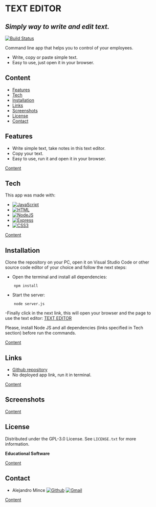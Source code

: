 # TEXT EDITOR
## _Simply way to write and edit text._

[![Build Status](https://travis-ci.org/joemccann/dillinger.svg?branch=master)](https://travis-ci.org/joemccann/dillinger)

Command line app that helps you to control of your employees.
- Write, copy or paste simple text.
- Easy to use, just open it in your browser.

## Content
- [Features](#Features)
- [Tech](#Tech)
- [Installation](#Installation)
- [Links](#Links)
- [Screenshots](#Screenshots)
- [License](#License)
- [Contact](#Contact)

## Features

- Write simple text, take notes in this text editor.
- Copy your text.
- Easy to use, run it and open it in your browser.

[Content](#Content)

## Tech

This app was made with:

* [![JavaScript][JavaScript]][JavaScript-url]
* [![HTML][HTML]][HTML-url]
* [![NodeJS][Node.js]][Node.js-url]
* [![Express][Express]][Express-url]
* [![CSS3][CSS3]][CSS3-url]

[Content](#Content)

## Installation

Clone the repository on your PC, open it on Visual Studio Code or other source code editor of your choice and follow the next steps:
- Open the terminal and install all dependencies:
```
    npm install
```

- Start the server:
```
    node server.js
```

-Finally click in the next link, this will open your browser and the page to use the text editor:
[TEXT EDITOR](http://localhost:3000/)

Please, install Node JS and all dependencies (links specified in Tech section) before run the commands.

[Content](#Content)

## Links

- [Github repository](https://github.com/aletsmc07/TextEditor)
- No deployed app link, run it in terminal.

[Content](#Content)

## Screenshots


[Content](#Content)

## License

Distributed under the GPL-3.0 License. See `LICENSE.txt` for more information.

**Educational Software**

[Content](#Content)

## Contact

- Alejandro Mince [![Github][aletsmc07]][Github6-url] [![Gmail][gmail6]][gmail6-url]

[Content](#Content)


<!-- SHIELDS -->
[JavaScript]: https://img.shields.io/badge/JavaScript-F7DF1E?style=for-the-badge&logo=JavaScript&logoColor=black
[JavaScript-url]: https://developer.mozilla.org/es/docs/Web/JavaScript
[HTML]: https://img.shields.io/badge/HTML5-E34F26?style=for-the-badge&logo=HTML5&logoColor=white
[HTML-url]: https://developer.mozilla.org/es/docs/Web/HTML
[Node.js]: https://img.shields.io/badge/Node.js-339933?style=for-the-badge&logo=Node.js&logoColor=white
[Node.js-url]: https://nodejs.org/en/
[Express]: https://img.shields.io/badge/Express-000000?style=for-the-badge&logo=Express&logoColor=white
[Express-url]: https://expressjs.com/
[CSS3]: https://img.shields.io/badge/CSS3-1572b6?style=for-the-badge&logo=CSS3&logoColor=white
[CSS3-url]: https://developer.mozilla.org/es/docs/Web/CSS

[aletsmc07]: https://img.shields.io/badge/aletsmc07-181717?style=for-the-badge&logo=Github&logoColor=white
[Github6-url]: https://github.com/aletsmc07
[gmail6]: https://img.shields.io/badge/alejandro.mince07@gmail.com-EA4335?style=for-the-badge&logo=Gmail&logoColor=white
[gmail6-url]: mailto:alejandro.mince07@gmail.com
